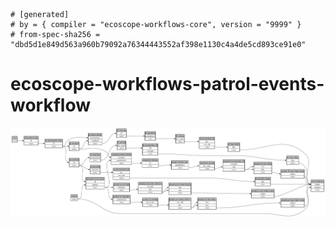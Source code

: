 ```
# [generated]
# by = { compiler = "ecoscope-workflows-core", version = "9999" }
# from-spec-sha256 = "dbd5d1e849d563a960b79092a76344443552af398e1130c4a4de5cd893ce91e0"

```
# ecoscope-workflows-patrol-events-workflow

![](graph.png)

